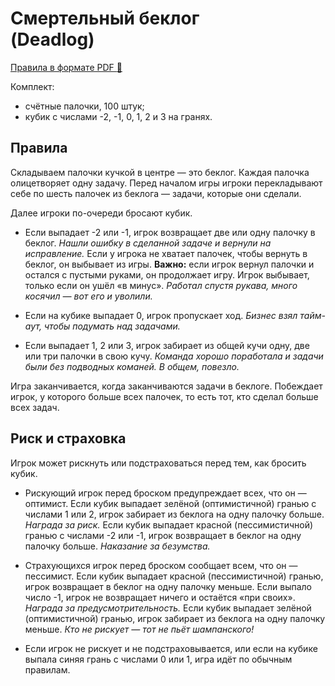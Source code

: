 # Смертельный беклог <br/> (Deadlog)

[Правила в формате PDF :page_facing_up:](https://github.com/user-attachments/files/18443348/deadlog.pdf)

Комплект:

* счётные палочки, 100 штук;
* кубик с числами -2, -1, 0, 1, 2 и 3 на гранях.

## Правила

Складываем палочки кучкой в центре — это беклог.
Каждая палочка олицетворяет одну задачу.
Перед началом игры игроки перекладывают себе по шесть палочек из беклога — задачи, которые они сделали.

Далее игроки по-очереди бросают кубик.

* Если выпадает -2 или -1, игрок возвращает две или одну палочку в беклог.
  *Нашли ошибку в сделанной задаче и вернули на исправление.*
  Если у игрока не хватает палочек, чтобы вернуть в беклог, он выбывает из игры.
  **Важно:** если игрок вернул палочки и остался с пустыми руками, он продолжает игру.
  Игрок выбывает, только если он ушёл «в минус».
  *Работал спустя рукава, много косячил — вот его и уволили.*

* Если на кубике выпадает 0, игрок пропускает ход.
  *Бизнес взял тайм-аут, чтобы подумать над задачами.*

* Если выпадает 1, 2 или 3, игрок забирает из общей кучи одну, две или три палочки в свою кучу.
  *Команда хорошо поработала и задачи были без подводных команей. В общем, повезло.*

Игра заканчивается, когда заканчиваются задачи в беклоге.
Побеждает игрок, у которого больше всех палочек, то есть тот, кто сделал больше всех задач.

## Риск и страховка

Игрок может рискнуть или подстраховаться перед тем, как бросить кубик.

* Рискующий игрок перед броском предупреждает всех, что он — оптимист.
  Если кубик выпадает зелёной (оптимистичной) гранью с числами 1 или 2, игрок забирает из беклога на одну палочку больше.
  *Награда за риск.*
  Если кубик выпадает красной (пессимистичной) гранью с числами -2 или -1, игрок возвращает в беклог на одну палочку больше.
  *Наказание за безумства.*

* Страхующихся игрок перед броском сообщает всем, что он — пессимист.
  Если кубик выпадает красной (пессимистичной) гранью, игрок возвращает в беклог на одну палочку меньше.
  Если выпало число -1, игрок не возвращает ничего и остаётся «при своих».
  *Награда за предусмотрительность.*
  Если кубик выпадает зелёной (оптимистичной) гранью, игрок забирает из беклога на одну палочку меньше.
  *Кто не рискует — тот не пьёт шампанского!*

* Если игрок не рискует и не подстраховывается, или если на кубике выпала синяя грань с числами 0 или 1, игра идёт по обычным правилам.
